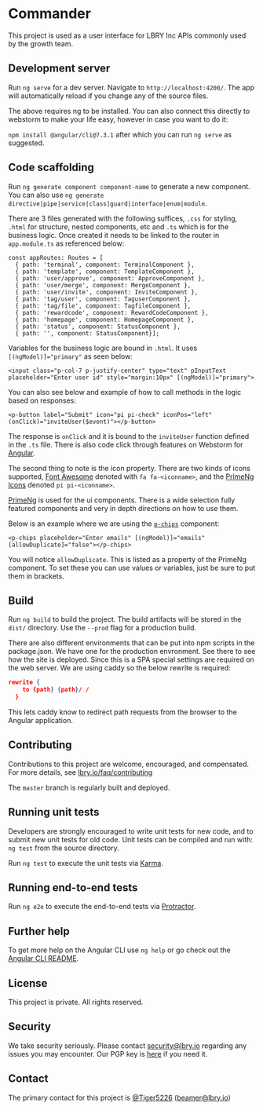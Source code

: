 # Commander

This project is used as a user interface for LBRY Inc APIs commonly used by the growth team. 

## Development server

Run `ng serve` for a dev server. Navigate to `http://localhost:4200/`. The app will automatically reload if you change any of the source files.

The above requires ng to be installed. You can also connect this directly to webstorm to make your life easy, however in case you want to do it:

`npm install @angular/cli@7.3.1` after which you can run `ng serve` as suggested.

## Code scaffolding

Run `ng generate component component-name` to generate a new component. You can also use `ng generate directive|pipe|service|class|guard|interface|enum|module`.

There are 3 files generated with the following suffices, `.css` for styling, `.html` for structure, nested components, etc and `.ts` which is for the business logic. Once created it needs to be linked to the router in `app.module.ts` as referenced below:

```angular2
const appRoutes: Routes = [
  { path: 'terminal', component: TerminalComponent },
  { path: 'template', component: TemplateComponent },
  { path: 'user/approve', component: ApproveComponent },
  { path: 'user/merge', component: MergeComponent },
  { path: 'user/invite', component: InviteComponent },
  { path: 'tag/user', component: TaguserComponent },
  { path: 'tag/file', component: TagfileComponent },
  { path: 'rewardcode', component: RewardCodeComponent },
  { path: 'homepage', component: HomepageComponent },
  { path: 'status', component: StatusComponent },
  { path: '', component: StatusComponent}];
```

Variables for the business logic are bound in `.html`. It uses `[(ngModel)]="primary"` as seen below:

```angular2
<input class="p-col-7 p-justify-center" type="text" pInputText placeholder="Enter user id" style="margin:10px" [(ngModel)]="primary">
```

You can also see below and example of how to call methods in the logic based on responses:

```angular2
<p-button label="Submit" icon="pi pi-check" iconPos="left" (onClick)="inviteUser($event)"></p-button>
```

The response is `onClick` and it is bound to the `inviteUser` function defined in the `.ts` file. There is also code click through features on Webstorm for [Angular](https://angular.io).

The second thing to note is the icon property. There are two kinds of icons supported, [Font Awesome](https://fontawesome.com) denoted with `fa fa-<iconname>`, and the [PrimeNg Icons](https://www.primefaces.org/primeng/#/icons) denoted `pi pi-<iconname>`. 

[PrimeNg](https://www.primefaces.org/primeng) is used for the ui components. There is a wide selection fully featured components and very in depth directions on how to use them. 

Below is an example where we are using the [`p-chips`](https://www.primefaces.org/primeng/#/chips) component:

```angular2
<p-chips placeholder="Enter emails" [(ngModel)]="emails" [allowDuplicate]="false"></p-chips>
```

You will notice `allowDuplicate`. This is listed as a property of the PrimeNg component. To set these you can use values or variables, just be sure to put them in brackets.


## Build

Run `ng build` to build the project. The build artifacts will be stored in the `dist/` directory. Use the `--prod` flag for a production build.

There are also different environments that can be put into npm scripts in the package.json. We have one for the production envronment. See there to see how the site is deployed. Since this is a SPA special settings are required on the web server. We are using caddy so the below rewrite is required:

```json
rewrite {
    to {path} {path}/ /
  }
```

This lets caddy know to redirect path requests from the browser to the Angular application. 

## Contributing

Contributions to this project are welcome, encouraged, and compensated. For more details, see [lbry.io/faq/contributing](https://lbry.io/faq/contributing)

The `master` branch is regularly built and deployed.

## Running unit tests

Developers are strongly encouraged to write unit tests for new code, and to submit new unit tests for old code. Unit tests can be compiled and run with: `ng test` from the source directory.

Run `ng test` to execute the unit tests via [Karma](https://karma-runner.github.io).

## Running end-to-end tests

Run `ng e2e` to execute the end-to-end tests via [Protractor](http://www.protractortest.org/).

## Further help

To get more help on the Angular CLI use `ng help` or go check out the [Angular CLI README](https://github.com/angular/angular-cli/blob/master/README.md).


## License

This project is private. All rights reserved.

## Security

We take security seriously. Please contact security@lbry.io regarding any issues you may encounter.
Our PGP key is [here](https://keybase.io/lbry/key.asc) if you need it.

## Contact

The primary contact for this project is [@Tiger5226](https://github.com/tiger5226) (beamer@lbry.io)
